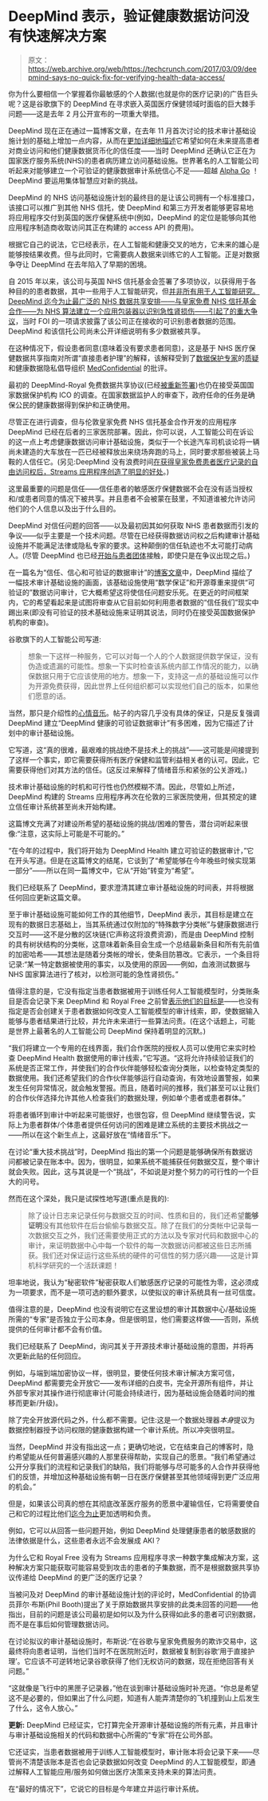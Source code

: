 # DeepMind 表示，验证健康数据访问没有快速解决方案

> 原文：<https://web.archive.org/web/https://techcrunch.com/2017/03/09/deepmind-says-no-quick-fix-for-verifying-health-data-access/>

你为什么要相信一个掌握着你最敏感的个人数据(也就是你的医疗记录)的广告巨头呢？这是谷歌旗下的 DeepMind 在寻求嵌入英国医疗保健领域时面临的巨大棘手问题——这是去年 2 月公开宣布的一项重大举措。

DeepMind 现在正在通过一篇博客文章，在去年 11 月首次讨论的技术审计基础设施计划的基础上增加一点内容，从而在[更加详细地描述](https://web.archive.org/web/20230315204856/https://deepmind.com/blog/trust-confidence-verifiable-data-audit/)它希望如何在未来提高患者对商业访问和他们健康数据货币化的信任度——当时 DeepMind 还确认它正在为国家医疗服务系统(NHS)的患者病历建立访问基础设施。世界著名的人工智能公司听起来对能够建立一个可验证的健康数据审计系统信心不足——超越 [Alpha Go](https://web.archive.org/web/20230315204856/https://techcrunch.com/2016/03/17/google-defeating-go-champion-shows-ai-can-find-solutions-humans-dont-see/) ！DeepMind 要运用集体智慧应对新的挑战。

DeepMind 的 NHS 访问基础设施计划的最终目的是让该公司拥有一个标准接口，该接口可以推广到其他 NHS 信托，使 DeepMind 和第三方开发者能够更容易地将应用程序交付到英国的医疗保健系统中(例如，DeepMind 的定位是能够向其他应用程序制造商收取访问其正在构建的 access API 的费用)。

根据它自己的说法，它已经表示，在人工智能和健康交叉的地方，它未来的雄心是能够按结果收费。但与此同时，它需要病人数据来训练它的人工智能。正是对数据争夺让 DeepMind 在去年陷入了早期的困境。

自 2015 年以来，该公司与英国 NHS 信托基金会签署了多项协议，以获得用于各种目的的患者数据，其中一些用于人工智能研究，但[并非所有用于人工智能研究。DeepMind 迄今为止最广泛的 NHS 数据共享安排——与皇家免费 NHS 信托基金合作——为 NHS 算法建立一个应用包装器以识别急性肾损伤——引起了](https://web.archive.org/web/20230315204856/https://techcrunch.com/2016/11/21/deepmind-health-inks-new-deal-with-uks-nhs-to-deploy-streams-app-in-early-2017/)[的重大争议](https://web.archive.org/web/20230315204856/https://techcrunch.com/2016/05/04/concerns-raised-over-broad-scope-of-deepmind-nhs-health-data-sharing-deal/)，当时 FOI 的一项请求披露了该公司正在接收的可识别患者数据的范围。DeepMind 和该信托公司尚未公开详细说明有多少数据被共享。

在这种情况下，假设患者同意(意味着没有要求患者同意)，这是基于 NHS 医疗保健数据共享指南对所谓“直接患者护理”的解释，该解释受到了[数据保护专家](https://web.archive.org/web/20230315204856/https://www.ft.com/content/f6bcce6e-b099-11e6-9c37-5787335499a0)的[质疑](https://web.archive.org/web/20230315204856/https://techcrunch.com/2016/11/22/patient-data-api-pivotal-to-deepminds-push-into-uks-nhs/)和健康数据隐私倡导组织 [MedConfidential](https://web.archive.org/web/20230315204856/https://medconfidential.org/) 的批评。

最初的 DeepMind-Royal 免费数据共享协议(已经[被重新签署](https://web.archive.org/web/20230315204856/https://techcrunch.com/2016/11/21/deepmind-health-inks-new-deal-with-uks-nhs-to-deploy-streams-app-in-early-2017/))也仍在接受英国国家数据保护机构 ICO 的调查。在国家数据监护人的审查下，政府任命的任务是确保公民的健康数据得到保护和正确使用。

尽管正在进行调查，但与伦敦皇家免费 NHS 信托基金合作开发的应用程序 DeepMind 已经在后者的三家医院部署。因此，你可以说，人工智能公司在诉讼的这一点上考虑健康数据访问审计基础设施，类似于一个长途汽车司机谈论将一辆尚未建造的大车放在一匹已经被释放出来绕场奔跑的马上，同时要求那些被装上马鞍的人信任它。(另见:DeepMind 没有浪费时间[在获得皇家免费患者医疗记录的自由访问权后，Streams 应用程序创造了明显的好处](https://web.archive.org/web/20230315204856/http://www.wired.co.uk/article/deepmind-nhs-ai-kidney-royal-free)。)

这里最重要的问题是信任——信任患者的敏感医疗保健数据不会在没有适当授权和/或患者同意的情况下被共享。并且患者不会被蒙在鼓里，不知道谁被允许访问他们的个人信息以及出于什么目的。

DeepMind 对信任问题的回答——以及最初因其如何获取 NHS 患者数据而引发的争议——似乎主要是一个技术问题。尽管在已经获得数据访问权之后构建审计基础设施并不能满足法律或隐私专家的要求。这种颠倒的信任轨迹也不太可能打动病人。(尽管 DeepMind 也已经[开始与患者团体](https://web.archive.org/web/20230315204856/https://techcrunch.com/2016/09/20/deepmind-wants-its-healthcare-ai-to-charge-by-results-but-first-it-needs-your-data/)接触，即使只是在争议出现之后。)

在一篇名为“信任、信心和可验证的数据审计”的[博客文章](https://web.archive.org/web/20230315204856/https://deepmind.com/blog/trust-confidence-verifiable-data-audit/)中，DeepMind 描绘了一幅技术审计基础设施的画面，该基础设施使用“数学保证”和开源尊重来提供“可验证的”数据访问审计，它大概希望这将使信任问题安乐死。在更近的时间框架内，它的希望看起来是试图将审查从它目前如何利用患者数据的“信任我们”现实中踢出来(即没有可验证的技术基础设施来证明其说法，同时仍在接受英国数据保护机构的审查)。

谷歌旗下的人工智能公司写道:

> 想象一下这样一种服务，它可以对每一个人的个人数据提供数学保证，没有伪造或遗漏的可能性。想象一下实时检查该系统内部工作情况的能力，以确保数据只用于它应该使用的地方。想象一下，支持这一点的基础设施可以作为开源免费获得，因此世界上任何组织都可以实现他们自己的版本，如果他们愿意的话。

当然，那只是介绍性的[心情音乐](https://web.archive.org/web/20230315204856/https://www.youtube.com/watch?v=DVg2EJvvlF8)。帖子的内容几乎没有具体的保证，只是反复强调 DeepMind 建立“DeepMind 健康的可验证数据审计”有多困难，因为它描述了计划中的审计基础设施。

它写道，这“真的很难，最艰难的挑战绝不是技术上的挑战”——这可能是间接提到了这样一个事实，即它需要获得所有医疗保健和监管利益相关者的认可。因此，它需要获得他们对其方法的信任。(这反过来解释了情绪音乐和紧张的公关游戏。)

技术审计基础设施的时机和可行性也仍然模糊不清。因此，尽管如上所述，DeepMind 构建的 Streams 应用程序再次在伦敦的三家医院使用，但其预定的建立信任审计系统甚至尚未开始构建。

这篇博文充满了对建设所希望的基础设施的挑战/困难的警告，潜台词听起来很像:“注意，这实际上可能是不可能的。”

“在今年的过程中，我们将开始为 DeepMind Health 建立可验证的数据审计，”它在开头写道。但是在这篇博文的结尾，它谈到了“希望能够在今年晚些时候实现第一部分”——所以在同一篇博文中，它从“开始”转变为“希望”。

我们已经联系了 DeepMind，要求澄清其建立审计基础设施的时间表，并将根据任何回应更新这篇文章。

至于审计基础设施可能如何工作的其他细节，DeepMind 表示，其目标是建立在现有的数据日志基础上，当其系统通过仅附加的“特殊数字分类帐”与健康数据进行交互时——这不是分散的区块链(它声称这将浪费资源)，而是由 DeepMind 控制的具有树状结构的分类帐，这意味着新条目会生成一个总结最新条目和所有先前值的加密哈希——其想法是随着分类帐的增长，使条目防篡改。它表示，一个条目将记录:“某一特定数据被使用的事实，以及使用的原因——例如，血液测试数据与 NHS 国家算法进行了核对，以检测可能的急性肾损伤。”

值得注意的是，它没有指定当患者数据被用于训练任何人工智能模型时，分类账条目是否会记录下来 DeepMind 和 Royal Free 之前曾[表示他们的目标是](https://web.archive.org/web/20230315204856/https://techcrunch.com/2016/06/08/nhs-memo-details-googledeepminds-five-year-plan-to-bring-ai-to-healthcare/)——也没有指定是否会创建关于患者数据如何改变人工智能模型的审计线索，即，使数据输入能够与患者结果进行比较，并允许未来进行一些算法问责。(在这个话题上，可能是世界上最著名的人工智能公司 DeepMind 保持着明显的沉默。)

“我们将建立一个专用的在线界面，我们合作医院的授权人员可以使用它来实时检查 DeepMind Health 数据使用的审计线索，”它写道。“这将允许持续验证我们的系统是否正常工作，并使我们的合作伙伴能够轻松查询分类账，以检查特定类型的数据使用。我们还希望我们的合作伙伴能够运行自动查询，有效地设置警报，如果发生任何异常情况，就会触发警报。而且，随着时间的推移，我们甚至可以让我们的合作伙伴选择允许其他人检查我们的数据处理，例如单个患者或患者群体。”

将患者循环到审计中听起来可能很好，也很包容，但 DeepMind 继续警告说，实际上为患者群体/个体患者提供任何访问的困难是建立系统的主要技术挑战之一——所以在这个新生点上，这最好放在“情绪音乐”下。

在讨论“重大技术挑战”时，DeepMind 指出的第一个问题是能够确保所有数据访问都被记录在账本中。因为，很明显，如果系统不能捕获任何数据交互，整个审计就会失败。因此，这与其说是一个“挑战”，不如说是对整个努力的可行性的一个巨大的问号。

然而在这个深处，我只是试探性地写道(重点是我的):

> 除了设计日志来记录任何与数据交互的时间、性质和目的，我们还希望**能够证明**没有其他软件在后台偷偷与数据交互。除了在我们的分类帐中记录每一次数据交互之外，我们还需要使用正式的方法以及专家对代码和数据中心的审计，来证明数据中心中每一个软件的每一次数据访问都被这些日志所捕获。我们还对保证运行这些系统的硬件的可信性的努力感兴趣——这是计算机科学研究的一个活跃课题！

坦率地说，我认为“秘密软件”秘密获取人们敏感医疗记录的可能性为零，这必须成为一项要求，而不是一项可选的额外要求，以使拟议的审计系统具有一丝可信度。

值得注意的是，DeepMind 也没有说明它在这里设想的审计其数据中心/基础设施所需的“专家”是否独立于公司本身。但是很明显，他们需要这样做——否则，系统提供的任何审计都不会有价值。

我们已经联系了 DeepMind，询问其关于开源技术审计基础设施的意图，并将再次更新此贴的任何回应。

例如，与端到端加密协议一样，很明显，要使任何技术审计解决方案可信，DeepMind 都需要完全开放它——发布详细的白皮书，完全开源所有组件，并让外部专家对其操作进行彻底审计(可能会持续进行，因为基础设施会随着时间的推移而更新/升级)。

除了完全开放源代码之外，什么都不需要。记住:这是一个数据处理器*本身*提议为数据控制器授予访问权限的健康数据构建一个审计系统。所以冲突很明显。

当然，DeepMind 并没有指出这一点；更确切地说，它在结束自己的博客时，隐约希望能从任何普遍感兴趣的人那里获得帮助，实现自己的愿景。“我们希望通过公开分享我们的流程和记录我们的缺陷，我们将能够与尽可能多的人合作并获得他们的反馈，并增加这种基础设施有朝一日在医疗保健甚至其他领域得到更广泛应用的机会。”

但是，如果该公司真的想在其彻底改革医疗服务的愿景中灌输信任，它将需要使自己和它的过程比他们[迄今为止](https://web.archive.org/web/20230315204856/https://techcrunch.com/2016/07/20/deepminds-first-nhs-health-app-faces-more-regulatory-bumps/)更加透明和负责。

例如，它可以从回答一些问题开始，例如 DeepMind 处理健康患者的敏感数据的法律依据是什么，这些患者永远不会发展成 AKI？

为什么它和 Royal Free 没有为 Streams 应用程序寻求一种数字集成解决方案，这种解决方案只能获取可能容易受到攻击的患者的子集数据，而不是根据数据共享协议传递给 DeepMind 的更广泛的医疗记录？

当被问及对 DeepMind 的审计基础设施计划的评论时，MedConfidential 的协调员菲尔·布斯(Phil Booth)提出了关于原始数据共享安排的此类未回答的问题——他指出，目前的问题是该公司最初是如何以及为什么获得如此多的患者可识别数据，而不是在事后如何管理数据访问。

在讨论拟议的审计基础设施时，布斯说:“在谷歌与皇家免费服务的欺诈交易中，这最终将向患者证明，当他们当时不在医院附近时，数据被复制到谷歌‘用于直接护理’。它应该不可逆转地记录谷歌获得了他们无权访问的数据，现在拒绝回答有关问题。”

“这就像是飞行中的黑匣子记录器，”他在谈到审计基础设施时补充道。“你总是希望这不是必要的，但如果出了什么问题，知道有人能弄清楚你的飞机撞到山上后发生了什么，这令人放心。”

**更新:** DeepMind 已经证实，它打算完全开源审计基础设施的所有元素，并且审计与审计基础设施相关的代码和数据中心所需的“专家”将在公司外部。

它还证实，当患者数据被用于训练人工智能模型时，审计账本将会记录下来——尽管尚不清楚该账本是否也会记录数据如何改变 DeepMind 的人工智能模型，即通过解释人工智能应用/服务如何做出医疗决策来支持未来的算法问责。

在“最好的情况下”，它说它的目标是今年建立并运行审计系统。